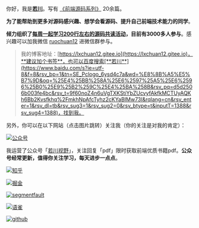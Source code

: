 你好，我是[**若川**](https://lxchuan12.gitee.io)。写有 [《前端源码系列》](https://lxchuan12.gitee.io) 20余篇。

**为了能帮助到更多对源码感兴趣、想学会看源码、提升自己前端技术能力的同学**。

**倾力组织了[每周一起学习200行左右的源码共读活动](https://www.yuque.com/ruochuan12/topics/1)，目前有3000多人参与**。感兴趣可以加我微信 [ruochuan12](https://lxchuan12.gitee.io) 进微信群参与。

> 我的博客地址：[https://lxchuan12.gitee.io](https://lxchuan12.gitee.io)，**建议加个书签**，也可以百度搜索[**若川**](https://www.baidu.com/s?ie=utf-8&f=8&rsv_bp=1&tn=SE_Pclogo_6ysd4c7a&wd=%E8%8B%A5%E5%B7%9D&oq=%25E4%25BB%258A%25E6%2597%25A5%25E6%2596%25B0%25E9%25B2%259C%25E4%25BA%258B&rsv_pq=d5d2506b003fe4bc&rsv_t=9f60noZ4n6uVgTXKStiYbZUcvyfAkfkMCTUyAQKh6Bb2Kvsfkhq%2FmkhNpAfcTyhz2cKYaBIMw73l&rqlang=cn&rsv_enter=1&rsv_dl=tb&rsv_sug3=1&rsv_sug2=0&rsv_btype=t&inputT=1388&rsv_sug4=1388)，找到我。
>
另外，你可以在以下网站（点击图片跳转）关注我（你的关注是对我的肯定）：<br>

[![公众号](https://img.shields.io/badge/公众号-@若川视野-000000.svg?style=flat-square&logo=WeChat)](https://mp.weixin.qq.com/s/OVH6gP0R29oRSzNhoob4SQ)

我运营了公众号「[若川视野](https://mp.weixin.qq.com/s/nXb2hHMCarInRbHYHcNhVA)」，关注回复「pdf」限时获取前端优质书籍pdf。**公众号经常更新，值得你关注学习，每天进步一点点**。

[![知乎](https://img.shields.io/badge/dynamic/json?color=0084ff&label=知乎@若川&query=%24.data.totalSubs&url=https%3A%2F%2Fapi.spencerwoo.com%2Fsubstats%2F%3Fsource%3Dzhihu%26queryKey%3Dlxchuan12)](https://www.zhihu.com/people/lxchuan12)

[![掘金](https://img.shields.io/badge/%E6%8E%98%E9%87%91-@%E8%8B%A5%E5%B7%9D-000000.svg?style=flat-square&logo=Juejin)](https://juejin.cn/user/1415826704971918/posts)

[![segmentfault](https://img.shields.io/badge/segmentfault-@%E8%8B%A5%E5%B7%9D-000000.svg?style=flat-square&logo=Segmentfault)](https://segmentfault.com/blog/lxchuan12)

[![语雀](https://img.shields.io/badge/语雀-@%E8%8B%A5%E5%B7%9D-000000.svg?style=flat-square&logo=Segmentfault)](https://www.yuque.com/lxchuan12/blog)

[![github](https://img.shields.io/github/stars/lxchuan12/blog?label=Stars&style=flat-square&logo=GitHub)](https://github.com/lxchuan12/blog)

